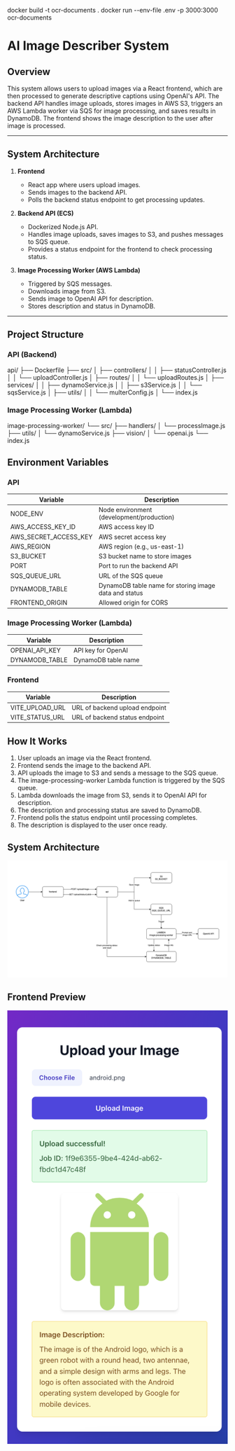 docker build -t ocr-documents . 
docker run --env-file .env -p 3000:3000 ocr-documents

# AI Image Describer System

## Overview

This system allows users to upload images via a React frontend, which are then processed to generate descriptive captions using OpenAI's API. The backend API handles image uploads, stores images in AWS S3, triggers an AWS Lambda worker via SQS for image processing, and saves results in DynamoDB. The frontend shows the image description to the user after image is processed.

---

## System Architecture

1. **Frontend**  
   - React app where users upload images.  
   - Sends images to the backend API.  
   - Polls the backend status endpoint to get processing updates.

2. **Backend API (ECS)**  
   - Dockerized Node.js API.  
   - Handles image uploads, saves images to S3, and pushes messages to SQS queue.  
   - Provides a status endpoint for the frontend to check processing status.

3. **Image Processing Worker (AWS Lambda)**  
   - Triggered by SQS messages.  
   - Downloads image from S3.  
   - Sends image to OpenAI API for description.  
   - Stores description and status in DynamoDB.

---

## Project Structure

### API (Backend)
api/
├── Dockerfile
├── src/
│ ├── controllers/
│ │ ├── statusController.js
│ │ └── uploadController.js
│ ├── routes/
│ │ └── uploadRoutes.js
│ ├── services/
│ │ ├── dynamoService.js
│ │ ├── s3Service.js
│ │ └── sqsService.js
│ ├── utils/
│ │ └── multerConfig.js
│ └── index.js

### Image Processing Worker (Lambda)
image-processing-worker/
└── src/
├── handlers/
│ └── processImage.js
├── utils/
│ └── dynamoService.js
├── vision/
│ └── openai.js
└── index.js

## Environment Variables

### API

| Variable            | Description                         |
|---------------------|-----------------------------------|
| NODE_ENV            | Node environment (development/production) |
| AWS_ACCESS_KEY_ID   | AWS access key ID                  |
| AWS_SECRET_ACCESS_KEY | AWS secret access key             |
| AWS_REGION          | AWS region (e.g., us-east-1)      |
| S3_BUCKET           | S3 bucket name to store images    |
| PORT                | Port to run the backend API       |
| SQS_QUEUE_URL       | URL of the SQS queue              |
| DYNAMODB_TABLE      | DynamoDB table name for storing image data and status |
| FRONTEND_ORIGIN     | Allowed origin for CORS            |

### Image Processing Worker (Lambda)

| Variable         | Description                      |
|------------------|--------------------------------|
| OPENAI_API_KEY   | API key for OpenAI              |
| DYNAMODB_TABLE   | DynamoDB table name             |

### Frontend

| Variable         | Description                      |
|------------------|--------------------------------|
| VITE_UPLOAD_URL  | URL of backend upload endpoint  |
| VITE_STATUS_URL  | URL of backend status endpoint  |

## How It Works

1. User uploads an image via the React frontend.
2. Frontend sends the image to the backend API.
3. API uploads the image to S3 and sends a message to the SQS queue.
4. The image-processing-worker Lambda function is triggered by the SQS queue.
5. Lambda downloads the image from S3, sends it to OpenAI API for description.
6. The description and processing status are saved to DynamoDB.
7. Frontend polls the status endpoint until processing completes.
8. The description is displayed to the user once ready.

## System Architecture

![System Design](assets/system-design.png)

## Frontend Preview

![Frontend Screenshot](assets/frontend.png)



